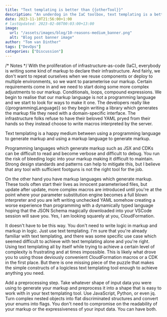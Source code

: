 ```yaml
---
title: "Text templating is better than {{otherTool}}"
description: "An underdog in the IaC toolbox, text templating is a better idea than you think."
date: 2023-11-10T21:56:00+1:00
# lastUpdated: 2023-02-08T00:03:00+13:00
image:
  url: "/assets/images/blog/10-reasons-medium_banner.png"
  alt: "Blog post banner image"
author: "Tom van Dinther"
tags: ["DevOps"]
categories: ["Discussion"]
---
```


/* Notes */
With the proliferation of infrastructure-as-code (IaC), everybody is writing some kind of markup to declare their infrastructure. And fairly, we don't want to repeat ourselves when we reuse components or deploy to multiple environments, so we want to parameterise our markup. Certain requirements come in and we need to start doing some more complex adjustments to our markup. Conditionals, loops, compound expressions. We begin to realise that our markup language is not a programming language and we start to look for ways to make it one. The developers really like {{programmingLanguage}} so they begin writing a library which generates the markup file they need with a domain-specific interface. The infrastructure folks refuse to have their beloved YAML pryed from their hands so they instead choose to write macros interpreted by the server.


Text templating is a happy medium between using a programming language to generate markup and using a markup language to generate markup.

Programming languages which generate markup such as JSX and CDKs can be difficult to read and become verbose and difficult to debug. You run the risk of bleeding logic into your markup making it difficult to maintain. Strong design standards and patterns can help to mitigate this, but I believe that any tool with sufficient footguns is not the right tool for the job.

On the other hand you have markup languages which generate markup. These tools often start their lives as innocent parameterised files, but update after update, more complex macros are introduced until you're at the point where your parameter substitution engine becomes a full blown interpreter and you are left writing unchecked YAML somehow creating a worse experience than programming with a dynamically typed language hoping that the JSON Schema magically downloaded into your VSCode session will save you. Yes, I am looking squarely at you, CloudFormation.

It doesn't have to be this way. You don't need to write logic in markup and markup in logic. Just use text templating. I'm sure that you're already familiar with text templating, and there was some specific use case which seemed difficult to achieve with text templating alone and you're right. Using text templating all by itself while trying to achieve a certain level of complexity is frustrating and at times impossible. This is likely what drove you to using those deviously convenient CloudFormation macros or a CDK in the first place. But there is one missing piece of the puzzle that makes the simple constructs of a logicless text templating tool enough to achieve anything you need.

Add a preprocessing step. Take whatever shape of input data you were using to generate your markup and preprocess it into a shape that is easy to work with in your text templating tool. Use JavaScript, Python, or even jq. Turn complex nested objects into flat discriminated structures and convert your enums into flags. You don't need to compromise on the readability of your markup or the expressiveness of your input data. You can have both.